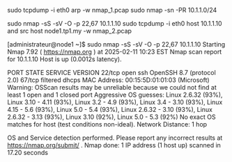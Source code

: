 sudo tcpdump -i eth0 arp -w nmap_1.pcap
sudo nmap -sn -PR 10.1.1.0/24


sudo nmap -sS -sV -O -p 22,67 10.1.1.10
sudo tcpdump -i eth0 host 10.1.1.10 and src host node1.tp1.my -w nmap_2.pcap


[administrateur@node1 ~]$ sudo nmap -sS -sV -O -p 22,67 10.1.1.10
Starting Nmap 7.92 ( https://nmap.org ) at 2025-02-11 10:23 EST
Nmap scan report for 10.1.1.10
Host is up (0.0012s latency).

PORT   STATE    SERVICE VERSION
22/tcp open     ssh     OpenSSH 8.7 (protocol 2.0)
67/tcp filtered dhcps
MAC Address: 00:15:5D:01:01:03 (Microsoft)
Warning: OSScan results may be unreliable because we could not find at least 1 open and 1 closed port
Aggressive OS guesses: Linux 2.6.32 (93%), Linux 3.10 - 4.11 (93%), Linux 3.2 - 4.9 (93%), Linux 3.4 - 3.10 (93%), Linux 4.15 - 5.6 (93%), Linux 5.0 - 5.4 (93%), Linux 2.6.32 - 3.10 (93%), Linux 2.6.32 - 3.13 (93%), Linux 3.10 (92%), Linux 5.0 - 5.3 (92%)
No exact OS matches for host (test conditions non-ideal).
Network Distance: 1 hop

OS and Service detection performed. Please report any incorrect results at https://nmap.org/submit/ .
Nmap done: 1 IP address (1 host up) scanned in 17.20 seconds